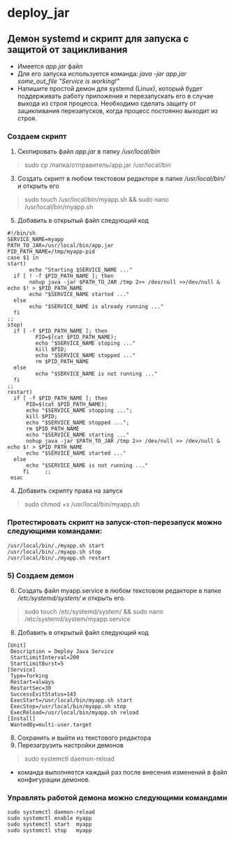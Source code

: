 # deploy_jar

## Демон systemd и скрипт для запуска с защитой от зацикливания

+ Имеется *app.jar* файл
+ Для его запуска используется команда:
*java -jar app.jar some_out_file "Service is working!"*
+ Напишите простой демон для systemd (Linux), который будет поддерживать работу приложения и перезапускать его в случае выхода из строя процесса.
Необходимо сделать защиту от зацикливания перезапусков, когда процесс постоянно выходит из строя. 

### Создаем скрипт

1) Скопировать файл *app.jar* в папку */usr/local/bin*
> sudo cp /папка/отправитель/app.jar /usr/local/bin
3) Создать скрипт в любом текстовом редакторе в папке */usr/local/bin/* и открыть его
> sudo touch /usr/local/bin/myapp.sh && sudo nano /usr/local/bin/myapp.sh
5) Добавить в открытый файл следующий код
```
#!/bin/sh
SERVICE_NAME=myapp
PATH_TO_JAR=/usr/local/bin/app.jar
PID_PATH_NAME=/tmp/myapp-pid
case $1 in
start)
       echo "Starting $SERVICE_NAME ..."
  if [ ! -f $PID_PATH_NAME ]; then
       nohup java -jar $PATH_TO_JAR /tmp 2>> /dev/null >>/dev/null & echo $! > $PID_PATH_NAME
       echo "$SERVICE_NAME started ..."
  else
       echo "$SERVICE_NAME is already running ..."
  fi
;;
stop)
  if [ -f $PID_PATH_NAME ]; then
         PID=$(cat $PID_PATH_NAME);
         echo "$SERVICE_NAME stoping ..."
         kill $PID;
         echo "$SERVICE_NAME stopped ..."
         rm $PID_PATH_NAME
  else
         echo "$SERVICE_NAME is not running ..."
  fi
;;
restart)
  if [ -f $PID_PATH_NAME ]; then
      PID=$(cat $PID_PATH_NAME);
      echo "$SERVICE_NAME stopping ...";
      kill $PID;
      echo "$SERVICE_NAME stopped ...";
      rm $PID_PATH_NAME
      echo "$SERVICE_NAME starting ..."
      nohup java -jar $PATH_TO_JAR /tmp 2>> /dev/null >> /dev/null & echo $! > $PID_PATH_NAME  
      echo "$SERVICE_NAME started ..."
  else
      echo "$SERVICE_NAME is not running ..."
     fi     ;;
 esac
```

4) Добавить скрипту права на запуск
> sudo chmod +x /usr/local/bin/myapp.sh

### Протестировать скрипт на запуск-стоп-перезапуск можно следующими командами:
```
/usr/local/bin/./myapp.sh start
/usr/local/bin/./myapp.sh stop
/usr/local/bin/./myapp.sh restart
```

### 5) Создаем демон

6) Создать файл myapp.service в любом текстовом редакторе в папке */etc/systemd/system/* и открыть его.
> sudo touch /etc/systemd/system/ && sudo nano /etc/systemd/system/myapp.service
8) Добавить в открытый файл следующий код
~~~
[Unit]
 Description = Deploy Java Service
 StartLimitInterval=200
 StartLimitBurst=5
[Service]
 Type=forking
 Restart=always
 RestartSec=30
 SuccessExitStatus=143 
 ExecStart=/usr/local/bin/myapp.sh start
 ExecStop=/usr/local/bin/myapp.sh stop
 ExecReload=/usr/local/bin/myapp.sh reload
[Install]
 WantedBy=multi-user.target
~~~

8) Сохранить и выйти из текстового редактора
9) Перезагрузить настройки демонов
> sudo systemctl daemon-reload
- команда выполняется каждый раз после внесения изменений в файл конфигурации демонов.

### Управлять работой демона можно следующими командами
```
sudo systemctl daemon-reload
sudo systemctl enable myapp
sudo systemctl start  myapp
sudo systemctl stop   myapp
```
